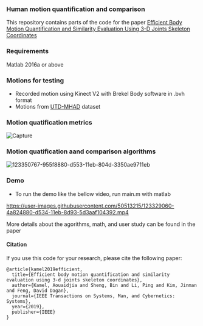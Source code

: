 ### Human motion quantification and comparison
This repository contains parts of the code for the paper [Efficient Body Motion Quantification and Similarity Evaluation Using 3-D Joints Skeleton Coordinates
](https://ieeexplore.ieee.org/abstract/document/8727745) 

### Requirements
Matlab 2016a or above
### Motions for testing
- Recorded motion using Kinect V2 with Brekel Body software in .bvh format
- Motions from [UTD-MHAD](https://personal.utdallas.edu/~kehtar/UTD-MHAD.html) dataset


### Motion quatification metrics
![Capture](https://user-images.githubusercontent.com/50513215/124355817-0b768600-dc0b-11eb-9547-36b80181ca9f.PNG)



### Motion quatification aand comparison algorithms
![123350767-955f8880-d553-11eb-804d-3350ae9711eb](https://user-images.githubusercontent.com/50513215/124355964-a8d1ba00-dc0b-11eb-9532-d0df962f4105.png)



### Demo
- To run the demo like the bellow video, run main.m with matlab

https://user-images.githubusercontent.com/50513215/123329060-4a824880-d534-11eb-8d93-5d3aaf104392.mp4

More details about the agorithms, math, and user study can be found in the paper 

#### Citation
If you use this code for your research, please cite the following paper:
```
@article{kamel2019efficient,
  title={Efficient body motion quantification and similarity evaluation using 3-d joints skeleton coordinates},
  author={Kamel, Aouaidjia and Sheng, Bin and Li, Ping and Kim, Jinman and Feng, David Dagan},
  journal={IEEE Transactions on Systems, Man, and Cybernetics: Systems},
  year={2019},
  publisher={IEEE}
}
